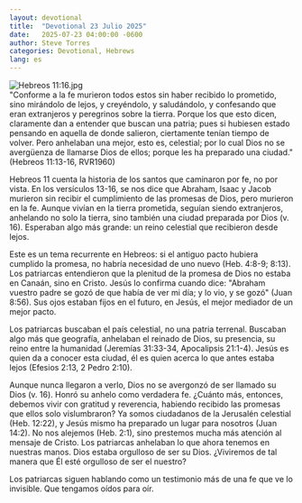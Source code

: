 ```yaml
---
layout: devotional
title:  "Devotional 23 Julio 2025"
date:   2025-07-23 04:00:00 -0600
author: Steve Torres
categories: Devotional, Hebrews
lang: es
---
```

<img src="https://sitemedia.esteeb.com/file/esteebcomsitemedia/devotional_images/Hebrews/ES-Heb-11_16.jpg?raw=true" alt="Hebreos 11:16.jpg" style="max-width: 100%; height: auto;">

<div class="scripture">
  "Conforme a la fe murieron todos estos sin haber recibido lo prometido, sino mirándolo de lejos, y creyéndolo, y saludándolo, y confesando que eran extranjeros y peregrinos sobre la tierra. Porque los que esto dicen, claramente dan a entender que buscan una patria; pues si hubiesen estado pensando en aquella de donde salieron, ciertamente tenían tiempo de volver. Pero anhelaban una mejor, esto es, celestial; por lo cual Dios no se avergüenza de llamarse Dios de ellos; porque les ha preparado una ciudad." (Hebreos 11:13-16, RVR1960)
</div>

Hebreos 11 cuenta la historia de los santos que caminaron por fe, no por vista. En los versículos 13-16, se nos dice que Abraham, Isaac y Jacob murieron sin recibir el cumplimiento de las promesas de Dios, pero murieron en la fe. Aunque vivían en la tierra prometida, seguían siendo extranjeros, anhelando no solo la tierra, sino también una ciudad preparada por Dios (v. 16). Esperaban algo más grande: un reino celestial que recibieron desde lejos.

Este es un tema recurrente en Hebreos: si el antiguo pacto hubiera cumplido la promesa, no habría necesidad de uno nuevo (Heb. 4:8-9; 8:13). Los patriarcas entendieron que la plenitud de la promesa de Dios no estaba en Canaán, sino en Cristo. Jesús lo confirma cuando dice: "Abraham vuestro padre se gozó de que había de ver mi día; y lo vio, y se gozó" (Juan 8:56). Sus ojos estaban fijos en el futuro, en Jesús, el mejor mediador de un mejor pacto.

Los patriarcas buscaban el país celestial, no una patria terrenal. Buscaban algo más que geografía, anhelaban el reinado de Dios, su presencia, su reino entre la humanidad (Jeremías 31:33-34, Apocalipsis 21:1-4). Jesús es quien da a conocer esta ciudad, él es quien acerca lo que antes estaba lejos (Efesios 2:13, 2 Pedro 2:10).

Aunque nunca llegaron a verlo, Dios no se avergonzó de ser llamado su Dios (v. 16). Honró su anhelo como verdadera fe. ¿Cuánto más, entonces, debemos vivir con gratitud y reverencia, habiendo recibido las promesas que ellos solo vislumbraron? Ya somos ciudadanos de la Jerusalén celestial (Heb. 12:22), y Jesús mismo ha preparado un lugar para nosotros (Juan 14:2).
No nos alejemos (Heb. 2:1), sino prestemos mucha más atención al mensaje de Cristo. Los patriarcas anhelaban lo que ahora tenemos en nuestras manos. Dios estaba orgulloso de ser su Dios. ¿Viviremos de tal manera que Él esté orgulloso de ser el nuestro?

Los patriarcas siguen hablando como un testimonio más de una fe que ve lo invisible. Que tengamos oídos para oír.
